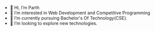 - 👋 Hi, I’m Parth
- 👀 I’m interested in Web Development and Competitive Programming
- 🌱 I’m currently pursuing Bachelor's Of Technology(CSE).
- 💞️ I’m looking to explore new technologies.


<!---
parth375/parth375 is a ✨ special ✨ repository because its `README.md` (this file) appears on your GitHub profile.
You can click the Preview link to take a look at your changes.
--->

